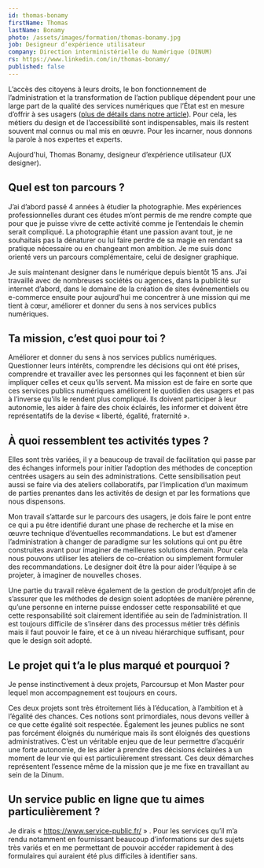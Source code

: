 ```yaml
---
id: thomas-bonamy
firstName: Thomas
lastName: Bonamy
photo: /assets/images/formation/thomas-bonamy.jpg
job: Designeur d’expérience utilisateur
company: Direction interministérielle du Numérique (DINUM)
rs: https://www.linkedin.com/in/thomas-bonamy/
published: false
---
```


<p class="fr-text--lead">L’accès des citoyens à leurs droits, le bon fonctionnement de l’administration et la transformation de l’action publique dépendent pour une large part de la qualité des services numériques que l’État est en mesure d’offrir à ses usagers (<a href="/articles/2024-04-29-nos-experts-ont-la-parole/">plus de détails dans notre article</a>). Pour cela, les métiers du design et de l’accessibilité sont indispensables, mais ils restent souvent mal connus ou mal mis en œuvre. Pour les incarner, nous donnons la parole à nos expertes et experts.</p>

<p class="fr-text--lead">Aujourd'hui, Thomas Bonamy, designeur d’expérience utilisateur (<span lang="en">UX designer</span>).</p>

<h2 class="fr-h6">Quel est ton parcours&nbsp;?</h2>

J&rsquo;ai d&rsquo;abord passé 4&nbsp;années à étudier la photographie. Mes expériences professionnelles durant ces études m&rsquo;ont permis de me rendre compte que pour que je puisse vivre de cette activité comme je l&rsquo;entendais le chemin serait compliqué. La photographie étant une passion avant tout, je ne souhaitais pas la dénaturer ou lui faire perdre de sa magie en rendant sa pratique nécessaire ou en changeant mon ambition. Je me suis donc orienté vers un parcours complémentaire, celui de designer graphique.

Je suis maintenant designer dans le numérique depuis bientôt 15&nbsp;ans. J&rsquo;ai travaillé avec de nombreuses sociétés ou agences, dans la publicité sur internet d&rsquo;abord, dans le domaine de la création de sites événementiels ou e-commerce ensuite pour aujourd&rsquo;hui me concentrer à une mission qui me tient à cœur, améliorer et donner du sens à nos services publics numériques.

<h2 class="fr-h6">Ta mission, c’est quoi pour toi&nbsp;?</h2>

Améliorer et donner du sens à nos services publics numériques. Questionner leurs intérêts, comprendre les décisions qui ont été prises, comprendre et travailler avec les personnes qui les façonnent et bien sûr impliquer celles et ceux qu&rsquo;ils servent. Ma mission est de faire en sorte que ces services publics numériques améliorent le quotidien des usagers et pas à l&rsquo;inverse qu'ils le rendent plus compliqué. Ils doivent participer à leur autonomie, les aider à faire des choix éclairés, les informer et doivent être représentatifs de la devise «&nbsp;liberté, égalité, fraternité&nbsp;».

<h2 class="fr-h6">À quoi ressemblent tes activités types&nbsp;?</h2>

Elles sont très variées, il y a beaucoup de travail de facilitation qui passe par des échanges informels pour initier l&rsquo;adoption des méthodes de conception centrées usagers au sein des administrations. Cette sensibilisation peut aussi se faire via des ateliers collaboratifs, par l&rsquo;implication d&rsquo;un maximum de parties prenantes dans les activités de design et par les formations que nous dispensons.

Mon travail s&rsquo;attarde sur le parcours des usagers, je dois faire le pont entre ce qui a pu être identifié durant une phase de recherche et la mise en œuvre technique d&rsquo;éventuelles recommandations. Le but est d&rsquo;amener l&rsquo;administration à changer de paradigme sur les solutions qui ont pu être construites avant pour imaginer de meilleures solutions demain. Pour cela nous pouvons utiliser les ateliers de co-création ou simplement formuler des recommandations. Le designer doit être là pour aider l&rsquo;équipe à se projeter, à imaginer de nouvelles choses.

Une partie du travail relève également de la gestion de produit/projet afin de s&rsquo;assurer que les méthodes de design soient adoptées de manière pérenne, qu&rsquo;une personne en interne puisse endosser cette responsabilité et que cette responsabilité soit clairement identifiée au sein de l&rsquo;administration. Il est toujours difficile de s&rsquo;insérer dans des processus métier très définis mais il faut pouvoir le faire, et ce à un niveau hiérarchique suffisant, pour que le design soit adopté.

<h2 class="fr-h6">Le projet qui t’a le plus marqué et pourquoi&nbsp;?</h2>

Je pense instinctivement à deux projets, Parcoursup et Mon Master pour lequel mon accompagnement est toujours en cours.

Ces deux projets sont très étroitement liés à l&rsquo;éducation, à l&rsquo;ambition et à l&rsquo;égalité des chances. Ces notions sont primordiales, nous devons veiller à ce que cette égalité soit respectée. Également les jeunes publics ne sont pas forcément éloignés du numérique mais ils sont éloignés des questions administratives. C&rsquo;est un véritable enjeu que de leur permettre d&rsquo;acquérir une forte autonomie, de les aider à prendre des décisions éclairées à un moment de leur vie qui est particulièrement stressant. Ces deux démarches représentent l&rsquo;essence même de la mission que je me fixe en travaillant au sein de la Dinum.

<h2 class="fr-h6">Un service public en ligne que tu aimes particulièrement&nbsp;?</h2>

Je dirais «&nbsp;<a href="https://service-public.fr">https://www.service-public.fr/</a>&nbsp;»&nbsp;. Pour les services qu&rsquo;il m&rsquo;a rendu notamment en fournissant beaucoup d&rsquo;informations sur des sujets très variés et en me permettant de pouvoir accéder rapidement à des formulaires qui auraient été plus difficiles à identifier sans.
